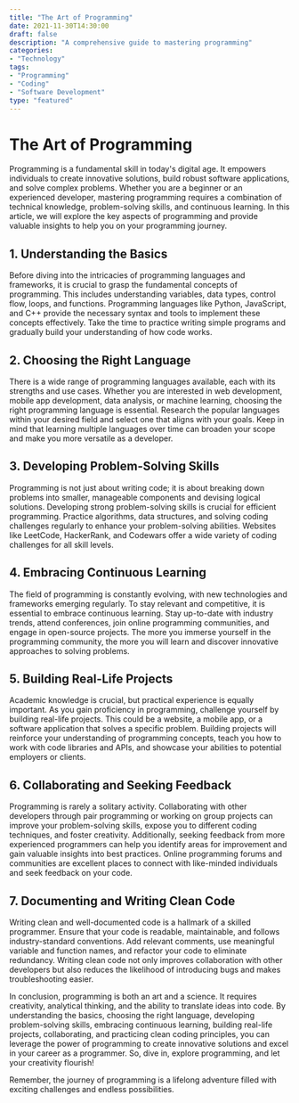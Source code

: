 ```yaml
---
title: "The Art of Programming"
date: 2021-11-30T14:30:00
draft: false
description: "A comprehensive guide to mastering programming"
categories:
- "Technology"
tags:
- "Programming"
- "Coding"
- "Software Development"
type: "featured"
---
```


# The Art of Programming

Programming is a fundamental skill in today's digital age. It empowers individuals to create innovative solutions, build robust software applications, and solve complex problems. Whether you are a beginner or an experienced developer, mastering programming requires a combination of technical knowledge, problem-solving skills, and continuous learning. In this article, we will explore the key aspects of programming and provide valuable insights to help you on your programming journey.

## 1. Understanding the Basics

Before diving into the intricacies of programming languages and frameworks, it is crucial to grasp the fundamental concepts of programming. This includes understanding variables, data types, control flow, loops, and functions. Programming languages like Python, JavaScript, and C++ provide the necessary syntax and tools to implement these concepts effectively. Take the time to practice writing simple programs and gradually build your understanding of how code works.

## 2. Choosing the Right Language

There is a wide range of programming languages available, each with its strengths and use cases. Whether you are interested in web development, mobile app development, data analysis, or machine learning, choosing the right programming language is essential. Research the popular languages within your desired field and select one that aligns with your goals. Keep in mind that learning multiple languages over time can broaden your scope and make you more versatile as a developer.

## 3. Developing Problem-Solving Skills

Programming is not just about writing code; it is about breaking down problems into smaller, manageable components and devising logical solutions. Developing strong problem-solving skills is crucial for efficient programming. Practice algorithms, data structures, and solving coding challenges regularly to enhance your problem-solving abilities. Websites like LeetCode, HackerRank, and Codewars offer a wide variety of coding challenges for all skill levels.

## 4. Embracing Continuous Learning

The field of programming is constantly evolving, with new technologies and frameworks emerging regularly. To stay relevant and competitive, it is essential to embrace continuous learning. Stay up-to-date with industry trends, attend conferences, join online programming communities, and engage in open-source projects. The more you immerse yourself in the programming community, the more you will learn and discover innovative approaches to solving problems.

## 5. Building Real-Life Projects

Academic knowledge is crucial, but practical experience is equally important. As you gain proficiency in programming, challenge yourself by building real-life projects. This could be a website, a mobile app, or a software application that solves a specific problem. Building projects will reinforce your understanding of programming concepts, teach you how to work with code libraries and APIs, and showcase your abilities to potential employers or clients.

## 6. Collaborating and Seeking Feedback

Programming is rarely a solitary activity. Collaborating with other developers through pair programming or working on group projects can improve your problem-solving skills, expose you to different coding techniques, and foster creativity. Additionally, seeking feedback from more experienced programmers can help you identify areas for improvement and gain valuable insights into best practices. Online programming forums and communities are excellent places to connect with like-minded individuals and seek feedback on your code.

## 7. Documenting and Writing Clean Code

Writing clean and well-documented code is a hallmark of a skilled programmer. Ensure that your code is readable, maintainable, and follows industry-standard conventions. Add relevant comments, use meaningful variable and function names, and refactor your code to eliminate redundancy. Writing clean code not only improves collaboration with other developers but also reduces the likelihood of introducing bugs and makes troubleshooting easier.

In conclusion, programming is both an art and a science. It requires creativity, analytical thinking, and the ability to translate ideas into code. By understanding the basics, choosing the right language, developing problem-solving skills, embracing continuous learning, building real-life projects, collaborating, and practicing clean coding principles, you can leverage the power of programming to create innovative solutions and excel in your career as a programmer. So, dive in, explore programming, and let your creativity flourish!

Remember, the journey of programming is a lifelong adventure filled with exciting challenges and endless possibilities.
